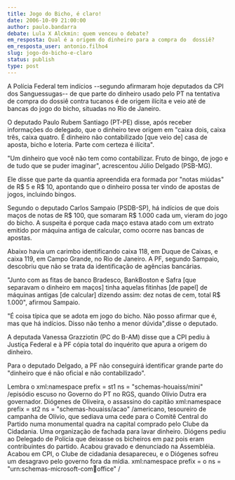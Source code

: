 ```yaml
---
title: Jogo do Bicho, é claro!
date: 2006-10-09 21:00:00
author: paulo.bandarra
debate: Lula X Alckmin: quem venceu o debate?
em_resposta: Qual é a origem do dinheiro para a compra do  dossiê?
em_resposta_user: antonio.filho4
slug: jogo-do-bicho-e-claro
status: publish 
type: post
---
```


A Polícia Federal tem indícios --segundo afirmaram hoje deputados da CPI dos Sanguessugas-- de que parte do dinheiro usado pelo PT na tentativa de compra do dossiê contra tucanos é de origem ilícita e veio até de bancas do jogo do bicho, situadas no Rio de Janeiro.


O deputado Paulo Rubem Santiago (PT-PE) disse, após receber informações do delegado, que o dinheiro teve origem em "caixa dois, caixa três, caixa quatro. É dinheiro não contabilizado [que veio de] casa de aposta, bicho e loteria. Parte com certeza é ilícita".


"Um dinheiro que você não tem como contabilizar. Fruto de bingo, de jogo e de tudo que se puder imaginar", acrescentou Júlio Delgado (PSB-MG).


Ele disse que parte da quantia apreendida era formada por "notas miúdas" de R$ 5 e R$ 10, apontando que o dinheiro possa ter vindo de apostas de jogos, incluindo bingos.


Segundo o deputado Carlos Sampaio (PSDB-SP), há indícios de que dois maços de notas de R$ 100, que somaram R$ 1.000 cada um, vieram do jogo do bicho. A suspeita é porque cada maço estava atado com um extrato emitido por máquina antiga de calcular, como ocorre nas bancas de apostas.


Abaixo havia um carimbo identificando caixa 118, em Duque de Caixas, e caixa 119, em Campo Grande, no Rio de Janeiro. A PF, segundo Sampaio, descobriu que não se trata da identificação de agências bancárias.


"Junto com as fitas de banco Bradesco, BankBoston e Safra [que separavam o dinheiro em maços] tinha aquelas fitinhas [de papel] de máquinas antigas [de calcular] dizendo assim: dez notas de cem, total R$ 1.000", afirmou Sampaio.


"É coisa típica que se adota em jogo do bicho. Não posso afirmar que é, mas que há indícios. Disso não tenho a menor dúvida",disse o deputado.


A deputada Vanessa Grazziotin (PC do B-AM) disse que a CPI pediu à Justiça Federal e à PF cópia total do inquérito que apura a origem do dinheiro.


Para o deputado Delgado, a PF não conseguirá identificar grande parte do "dinheiro que é não oficial e não contabilizado".


Lembra o xml:namespace prefix = st1 ns = "schemas-houaiss/mini" /episódio escuso no Governo do PT no RGS, quando Olívio Dutra era governador. Diógenes de Oliveira, o assassino do capitão xml:namespace prefix = st2 ns = "schemas-houaiss/acao" /americano, tesoureiro de campanha de Olívio, que sediava uma cede para o Comitê Central do Partido numa monumental quadra na capital comprado pelo Clube da Cidadania. Uma organização de fachada para lavar dinheiro. Diógens pediu ao Delegado de Polícia que deixasse os bicheiros em paz pois eram contribuintes do partido. Acabou gravado e denunciado na Assembléia. Acabou em CPI, o Clube de cidadania desapareceu, e o Diógenes sofreu um desagravo pelo governo fora da mídia. xml:namespace prefix = o ns = "urn:schemas-microsoft-com:office:office" /



